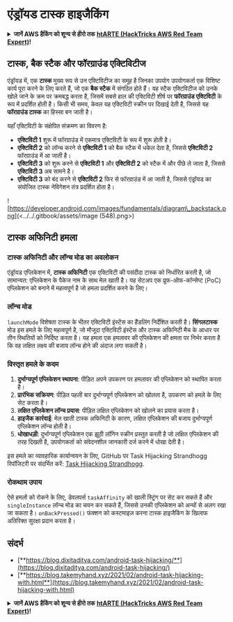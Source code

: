 # एंड्रॉयड टास्क हाइजैकिंग

<details>

<summary><strong>जानें AWS हैकिंग को शून्य से हीरो तक</strong> <a href="https://training.hacktricks.xyz/courses/arte"><strong>htARTE (HackTricks AWS Red Team Expert)</strong></a><strong>!</strong></summary>

HackTricks का समर्थन करने के अन्य तरीके:

* अगर आप चाहते हैं कि आपकी **कंपनी HackTricks में विज्ञापित हो** या **HackTricks को PDF में डाउनलोड** करें तो [**सब्सक्रिप्शन प्लान्स देखें**](https://github.com/sponsors/carlospolop)!
* [**आधिकारिक PEASS और HackTricks स्वैग**](https://peass.creator-spring.com) प्राप्त करें
* [**द पीएस फैमिली**](https://opensea.io/collection/the-peass-family) की खोज करें, हमारा विशेष [**NFTs**](https://opensea.io/collection/the-peass-family) संग्रह
* **शामिल हों** 💬 [**डिस्कॉर्ड समूह**](https://discord.gg/hRep4RUj7f) या [**टेलीग्राम समूह**](https://t.me/peass) या हमें **ट्विटर** 🐦 [**@carlospolopm**](https://twitter.com/hacktricks\_live)** पर **फॉलो** करें।
* **अपने हैकिंग ट्रिक्स साझा करें, PRs सबमिट करके** [**HackTricks**](https://github.com/carlospolop/hacktricks) और [**HackTricks Cloud**](https://github.com/carlospolop/hacktricks-cloud) github repos में।

</details>

## टास्क, बैक स्टैक और फॉरग्राउंड एक्टिविटीज

एंड्रॉयड में, एक **टास्क** मुख्य रूप से उन एक्टिविटीज का समूह है जिनका उपयोग उपयोगकर्ता एक विशिष्ट कार्य पूरा करने के लिए करते हैं, जो एक **बैक स्टैक** में संगठित होते हैं। यह स्टैक एक्टिविटीज को उनके खोले जाने के क्रम पर क्रमबद्ध करता है, जिसमें सबसे हाल की एक्टिविटी शीर्ष पर **फॉरग्राउंड एक्टिविटी** के रूप में प्रदर्शित होती है। किसी भी समय, केवल यह एक्टिविटी स्क्रीन पर दिखाई देती है, जिससे यह **फॉरग्राउंड टास्क** का हिस्सा बन जाती है।

यहाँ एक्टिविटी के संक्षेपित संक्रमण का विवरण है:

* **एक्टिविटी 1** शुरू में फॉरग्राउंड में एकमात्र एक्टिविटी के रूप में शुरू होती है।
* **एक्टिविटी 2** को लॉन्च करने से **एक्टिविटी 1** को बैक स्टैक में धकेल देता है, जिससे **एक्टिविटी 2** फॉरग्राउंड में आ जाती है।
* **एक्टिविटी 3** को शुरू करने से **एक्टिविटी 1** और **एक्टिविटी 2** को स्टैक में और पीछे ले जाता है, जिससे **एक्टिविटी 3** अब सामने है।
* **एक्टिविटी 3** को बंद करने से **एक्टिविटी 2** फिर से फॉरग्राउंड में आ जाती है, जिससे एंड्रॉयड का संयोजित टास्क नेविगेशन तंत्र प्रदर्शित होता है।

![https://developer.android.com/images/fundamentals/diagram\_backstack.png](<../../.gitbook/assets/image (548).png>)

## टास्क अफिनिटी हमला

### टास्क अफिनिटी और लॉन्च मोड का अवलोकन

एंड्रॉयड एप्लिकेशन में, **टास्क अफिनिटी** एक एक्टिविटी की पसंदीदा टास्क को निर्धारित करती है, जो सामान्यत: एप्लिकेशन के पैकेज नाम के साथ मेल खाती है। यह सेटअप एक प्रूफ-ऑफ-कॉन्सेप्ट (PoC) एप्लिकेशन को बनाने में महत्वपूर्ण है जो हमला प्रदर्शित करने के लिए।

### लॉन्च मोड

`launchMode` विशेषता टास्क के भीतर एक्टिविटी इंस्टेंस का हैंडलिंग निर्देशित करती है। **सिंगलटास्क** मोड इस हमले के लिए महत्वपूर्ण है, जो मौजूदा एक्टिविटी इंस्टेंस और टास्क अफिनिटी मैच के आधार पर तीन स्थितियों को निर्दिष्ट करता है। यह हमला एक हमलावर की एप्लिकेशन की क्षमता पर निर्भर करता है कि वह लक्षित लक्ष्य की बजाय लॉन्च होने की अंदाज लगा सकती है।

### विस्तृत हमले के कदम

1. **दुर्भाग्यपूर्ण एप्लिकेशन स्थापना**: पीड़ित अपने उपकरण पर हमलावर की एप्लिकेशन को स्थापित करता है।
2. **प्रारंभिक सक्रियण**: पीड़ित पहली बार दुर्भाग्यपूर्ण एप्लिकेशन को खोलता है, उपकरण को हमले के लिए सेट करता है।
3. **लक्षित एप्लिकेशन लॉन्च प्रयास**: पीड़ित लक्षित एप्लिकेशन को खोलने का प्रयास करता है।
4. **हाइजैक कार्रवाई**: मेल खाती टास्क अफिनिटी के कारण, लक्षित एप्लिकेशन की बजाय दुर्भाग्यपूर्ण एप्लिकेशन लॉन्च होती है।
5. **धोखाधड़ी**: दुर्भाग्यपूर्ण एप्लिकेशन एक झूठी लॉगिन स्क्रीन प्रस्तुत करती है जो लक्षित एप्लिकेशन की तरह दिखती है, उपयोगकर्ता को संवेदनशील जानकारी दर्ज करने में धोखा देती है।

इस हमले का व्यावहारिक कार्यान्वयन के लिए, GitHub पर Task Hijacking Strandhogg रिपॉजिटरी पर संदर्भित करें: [Task Hijacking Strandhogg](https://github.com/az0mb13/Task\_Hijacking\_Strandhogg).

### रोकथाम उपाय

ऐसे हमलों को रोकने के लिए, डेवलपर्स `taskAffinity` को खाली स्ट्रिंग पर सेट कर सकते हैं और `singleInstance` लॉन्च मोड का चयन कर सकते हैं, जिससे उनकी एप्लिकेशन को अन्यों से अलग रखा जा सकता है। `onBackPressed()` फंक्शन को कस्टमाइज़ करना टास्क हाइजैकिंग के खिलाफ अतिरिक्त सुरक्षा प्रदान करता है।

## **संदर्भ**

* [**https://blog.dixitaditya.com/android-task-hijacking/**](https://blog.dixitaditya.com/android-task-hijacking/)
* [**https://blog.takemyhand.xyz/2021/02/android-task-hijacking-with.html**](https://blog.takemyhand.xyz/2021/02/android-task-hijacking-with.html)

<details>

<summary><strong>जानें AWS हैकिंग को शून्य से हीरो तक</strong> <a href="https://training.hacktricks.xyz/courses/arte"><strong>htARTE (HackTricks AWS Red Team Expert)</strong></a><strong>!</strong></summary>

HackTricks का समर्थन करने के अन्य तरीके:

* अगर आप चाहते हैं कि आपकी **कंपनी HackTricks में विज्ञापित हो** या **HackTricks को PDF में डाउनलोड** करें तो [**सब्सक्रिप्शन प्लान्स देखें**](https://github.com/sponsors/carlospolop)!
* [**आधिकारिक PEASS और HackTricks स्वैग**](https://peass.creator-spring.com) प्राप्त करें
* [**द पीएस फैमिली**](https://opensea.io/collection/the-peass-family) की खोज करें, हमारा विशेष [**NFTs**](https://opensea.io/collection/the-peass-family) संग्रह
* **शामिल हों** 💬 [**डिस्कॉर्ड समूह**](https://discord.gg/hRep4RUj7f) या [**टेलीग्राम समूह**](https://t.me/peass) या हमें **ट्विटर** 🐦 [**@carlospolopm**](https://twitter.com/hacktricks\_live)** पर **फॉलो** करें।
* **अपने हैकिंग ट्रिक्स साझा करें, PRs सबमिट करके** [**HackTricks**](https://github.com/carlospolop/hacktricks) और [**HackTricks Cloud**](https://github.com/carlospolop/hacktricks-cloud) github repos में।

</details>
